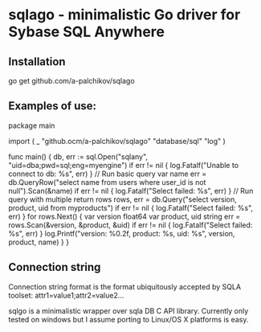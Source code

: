 # sqlago - minimalistic Go driver for Sybase SQL Anywhere

## Installation
  go get github.com/a-palchikov/sqlago

## Examples of use:

package main

import (
    _ "github.ocm/a-palchikov/sqlago"
    "database/sql"
    "log"
)

func main() {
    db, err := sql.Open("sqlany", "uid=dba;pwd=sql;eng=myengine")
    if err != nil {
        log.Fatalf("Unable to connect to db: %s", err)
    }
    // Run basic query
    var name
    err = db.QueryRow("select name from users where user_id is not null").Scan(&name)
    if err != nil {
        log.Fatalf("Select failed: %s", err)
    }
    // Run query with multiple return rows
    rows, err = db.Query("select version, product, uid from myproducts")
    if err != nil {
        log.Fatalf("Select failed: %s", err)
    }
    for rows.Next() {
        var version float64
        var product, uid string
        err = rows.Scan(&version, &product, &uid)
        if err != nil {
            log.Fatalf("Select failed: %s", err)
        }
        log.Printf("version: %0.2f, product: %s, uid: %s", version, product, name)
    }
}

## Connection string

Connection string format is the format ubiquitously accepted by SQLA toolset:
    attr1=value1;attr2=value2...

sqlgo is a minimalistic wrapper over sqla DB C API library.
Currently only tested on windows but I assume porting to Linux/OS X platforms is easy.

